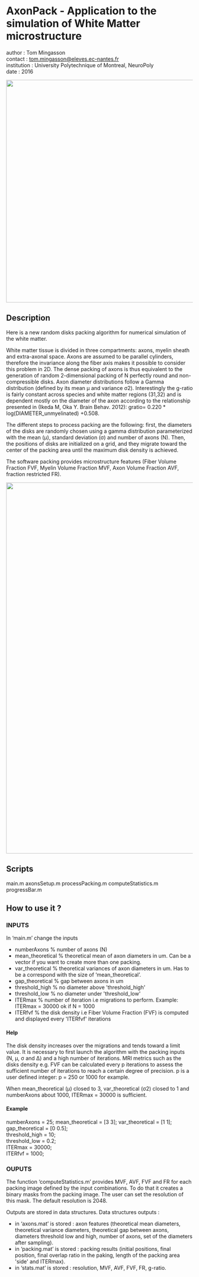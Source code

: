 
# AxonPack - Application to the simulation of White Matter microstructure

author : Tom Mingasson    
contact : tom.mingasson@eleves.ec-nantes.fr          
institution : University Polytechnique of Montreal, NeuroPoly   
date : 2016 

<img src="https://github.com/neuropoly/axonpacking/blob/master/img1.jpeg" width="600px" align="center" />

## Description 

Here is  a new random disks packing algorithm for numerical simulation of the white matter. 

White matter tissue is divided in three compartments:  axons, myelin sheath and extra-axonal space. Axons are assumed to be parallel cylinders, therefore the invariance along the fiber axis makes it possible to consider this problem in 2D. The dense packing of axons is thus equivalent to the generation of random 2-dimensional packing of N perfectly round and non-compressible disks. Axon diameter distributions follow a Gamma distribution (defined by its mean µ and variance σ2). Interestingly the g-ratio is fairly constant across species and white matter regions (31,32) and is dependent mostly on the diameter of the axon according to the relationship presented in (Ikeda M, Oka Y. Brain Behav. 2012):  gratio= 0.220 * log(DIAMETER_unmyelinated) +0.508. 

The different steps to process packing are the following: first, the diameters of the disks are randomly chosen using a gamma distribution parameterized with the mean (µ), standard deviation (σ) and number of axons (N).  Then, the positions of disks are initialized on a grid, and they migrate toward the center of the packing area until the maximum disk density is achieved. 


The software packing provides microstructure features (Fiber Volume Fraction FVF, Myelin Volume Fraction MVF, Axon Volume Fraction AVF, fraction restricted FR).

<img src="https://github.com/neuropoly/axonpacking/blob/master/img2.jpeg" width="1000px" align="middle" />

## Scripts

main.m
axonsSetup.m
processPacking.m
computeStatistics.m
progressBar.m

## How to use it ?

### INPUTS
In ‘main.m’ change the inputs

- numberAxons        % number of axons (N)
- mean_theoretical   % theoretical mean of axon diameters in um. Can be a vector if you want to create more than one packing.
- var_theoretical    % theoretical variances of axon diameters in um. Has to be a correspond with the size of ‘mean_theoretical’.
- gap_theoretical    % gap between axons in um 
- threshold_high     % no diameter above 'threshold_high'
- threshold_low      % no diameter under 'threshold_low'
- ITERmax            % number of iteration i.e migrations to perform. Example: ITERmax = 30000 ok if N = 1000
- ITERfvf            % the disk density i.e Fiber Volume Fraction (FVF) is computed and displayed every 'ITERfvf' iterations

#### Help 	

The disk density increases over the migrations and tends toward a limit value. It is necessary to first launch the algorithm with the packing inputs (N, µ, σ and Δ) and a high number of iterations. MRI metrics such as the disks density e.g. FVF can be calculated every p iterations to assess the sufficient number of iterations to reach a certain degree of precision. p is a user defined integer: p = 250 or 1000 for example. 

When mean_theoretical (μ) closed to 3, var_theoretical (σ2) closed to 1 and numberAxons about 1000, ITERmax = 30000 is sufficient. 


#### Example  	
numberAxons = 25;
mean_theoretical = [3 3]; 
var_theoretical  = [1 1];                    
gap_theoretical  = [0 0.5];                                
threshold_high = 10;                                     
threshold_low = 0.2;                                         
ITERmax = 30000;                       
ITERfvf = 1000;                             

### OUPUTS
The function ‘computeStatistics.m’ provides MVF, AVF, FVF and FR for each packing image defined by the input combinations. To do that it creates a binary masks
from the packing image. The user can set the resolution of this mask. The default resolution is 2048. 

Outputs are stored in data structures. Data structures outputs :
- in ‘axons.mat’ is stored : axon features (theoretical mean diameters, theoretical variance diameters, theoretical gap between axons, diameters threshold low and high, number of axons, set of the diameters after sampling).
- in ‘packing.mat’ is stored : packing results (initial positions, final position, final overlap ratio in the paking, length of the packing area 'side' and ITERmax). 
- in ‘stats.mat’ is stored : resolution, MVF, AVF, FVF, FR, g-ratio. 

